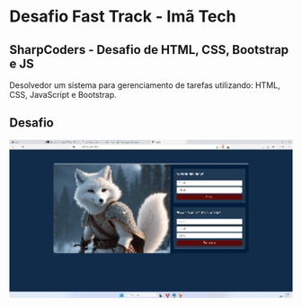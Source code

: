 # Desafio Fast Track - Imã Tech

## SharpCoders - Desafio de HTML, CSS, Bootstrap e JS

Desolvedor um sistema para gerenciamento de tarefas utilizando: HTML, CSS, JavaScript e Bootstrap.

## Desafio

<img src="/assets/img/projeto.gif" alt="Imagem do projeto" width="600px"  />
